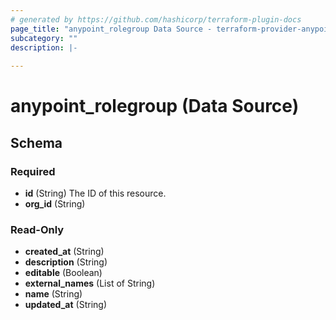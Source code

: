 ```yaml
---
# generated by https://github.com/hashicorp/terraform-plugin-docs
page_title: "anypoint_rolegroup Data Source - terraform-provider-anypoint"
subcategory: ""
description: |-
  
---
```


# anypoint_rolegroup (Data Source)





<!-- schema generated by tfplugindocs -->
## Schema

### Required

- **id** (String) The ID of this resource.
- **org_id** (String)

### Read-Only

- **created_at** (String)
- **description** (String)
- **editable** (Boolean)
- **external_names** (List of String)
- **name** (String)
- **updated_at** (String)


